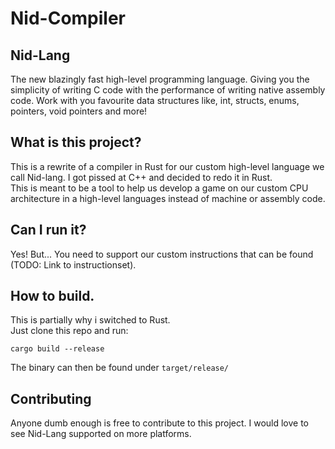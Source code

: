 # Nid-Compiler

## Nid-Lang 
The new blazingly fast high-level programming language. Giving you the simplicity of writing C code with
the performance of writing native assembly code. Work with you favourite data structures like, int, structs, enums,
pointers, void pointers and more!

## What is this project?
This is a rewrite of a compiler in Rust for our custom high-level language we call Nid-lang. I got pissed at
C++ and decided to redo it in Rust.  
This is meant to be a tool to help us develop a game on our custom CPU architecture in a high-level languages instead
of machine or assembly code.

## Can I run it?
Yes! But...
You need to support our custom instructions that can be found (TODO: Link to instructionset).

## How to build.
This is partially why i switched to Rust.  
Just clone this repo and run:
```
cargo build --release
```

The binary can then be found under `target/release/`

## Contributing
Anyone dumb enough is free to contribute to this project. I would love to see Nid-Lang
supported on more platforms.
